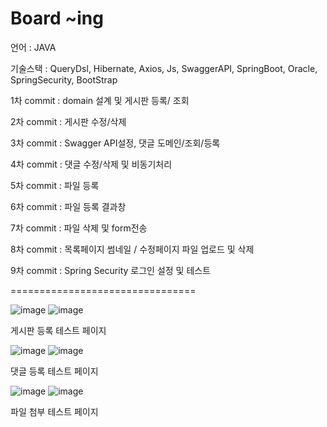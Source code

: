 # Board ~ing

언어 : JAVA

기술스택 : QueryDsl, Hibernate, Axios, Js, SwaggerAPI, SpringBoot, Oracle, SpringSecurity, BootStrap

1차 commit : domain 설계 및 게시판 등록/ 조회 

2차 commit : 게시판 수정/삭제 

3차 commit : Swagger API설정, 댓글 도메인/조회/등록

4차 commit : 댓글 수정/삭제 및 비동기처리

5차 commit : 파일 등록

6차 commit : 파일 등록 결과창

7차 commit : 파일 삭제 및 form전송

8차 commit : 목록페이지 썸네일 / 수정페이지 파일 업로드 및 삭제

9차 commit : Spring Security 로그인 설정 및 테스트

================================

![image](https://github.com/carrotjelly/Board/assets/114207748/cd255419-9f87-4b4a-afdf-1c6aecf8581f)
![image](https://github.com/carrotjelly/Board/assets/114207748/181e4d94-847c-4f81-b809-6b75c73fc53b)

게시판 등록 테스트 페이지

![image](https://github.com/carrotjelly/Board/assets/114207748/4fdc17eb-9339-40fc-8daf-93da4c8bd487)
![image](https://github.com/carrotjelly/Board/assets/114207748/ace5a88d-0c17-4486-807d-a42a7446712b)


댓글 등록 테스트 페이지

![image](https://github.com/carrotjelly/Board/assets/114207748/1be0e51c-31aa-4e1b-a971-a65f98b2e133)
![image](https://github.com/carrotjelly/Board/assets/114207748/4829a7cc-825e-41f2-b97c-70ac0dde22cb)


파일 첨부 테스트 페이지

